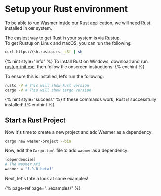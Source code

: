 # Setup your Rust environment

To be able to run Wasmer inside our Rust application, we will need Rust installed in our system.

The easiest way to get [Rust](https://www.rust-lang.org/) in your system is via [Rustup](https://rustup.rs/).  
To get Rustup on Linux and macOS, you can run the following:

```bash
curl https://sh.rustup.rs -sSf | sh
```

{% hint style="info" %}
To install Rust on Windows, download and run [rustup-init.exe](https://win.rustup.rs/), then follow the onscreen instructions.
{% endhint %}

To ensure this is installed, let's run the following:

```bash
rustc -V # This will show Rust version
cargo -V # This will show Cargo version
```

{% hint style="success" %}
If these commands work, Rust is successfully installed!
{% endhint %}

## Start a Rust Project

Now it's time to create a new project and add Wasmer as a dependency:

```bash
cargo new wasmer-project --bin
```

Now, edit the `Cargo.toml` file to add `wasmer` as a dependency:

```bash
[dependencies]
# The Wasmer API
wasmer = "1.0.0-beta1"
```

Next, let's take a look at some examples!

{% page-ref page="../examples/" %}



